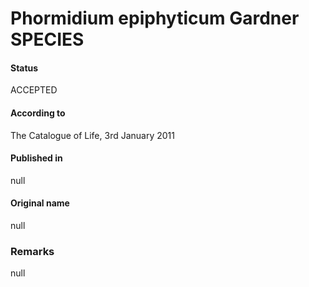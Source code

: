 # Phormidium epiphyticum Gardner SPECIES

#### Status
ACCEPTED

#### According to
The Catalogue of Life, 3rd January 2011

#### Published in
null

#### Original name
null

### Remarks
null